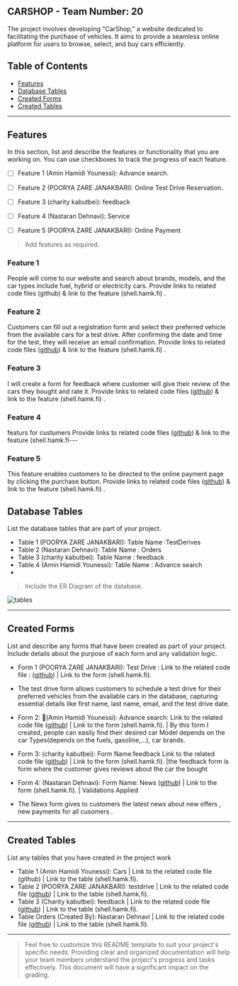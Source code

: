 
## CARSHOP - Team Number: 20

The project involves developing "CarShop," a website dedicated to facilitating the purchase of vehicles.
It aims to provide a seamless online platform for users to browse, select, and buy cars efficiently.

## Table of Contents
- [Features](#features)
- [Database Tables](#database-tables)
- [Created Forms](#created-forms)
- [Created Tables](#created-tables)

---

## Features

In this section, list and describe the features or functionality that you are working on. You can use checkboxes to track the progress of each feature.

- [ ] Feature 1 (Amin Hamidi Younessi): Advance search. 
- [ ] Feature 2 (POORYA ZARE JANAKBARI): Online Test Drive Reservation.
- [ ] Feature 3 (charity kabutbei): feedback
- [ ] Feature 4 (Nastaran Dehnavi): Service
- [ ] Feature 5 (POORYA ZARE JANAKBARI): Online Payment 



> Add features as required. 

### Feature 1

People will come to our website and search about brands, models, and the car types include fuel, hybrid or electricity cars. Provide links to related code files (github) & link to the feature (shell.hamk.fi) .

### Feature 2

Customers can fill out a registration form and select their preferred vehicle from the available cars for a test drive. After confirming the date and time for the test, they will receive an email confirmation. Provide links to related code files ([github](https://github.com/POORY-AZARE/php.teamwork/blob/main/testdrive.php)) & link to the feature (shell.hamk.fi) .

### Feature 3

I will create a form for feedback where customer will give their review of the cars they bought and rate it. Provide links to related code files ([github](https://github.com/POORY-AZARE/php.teamwork/blob/main/feedback.php)) & link to the feature (shell.hamk.fi) .

### Feature 4
featurs for custumers Provide links to related code files ([github](https://github.com/POORY-AZARE/php.teamwork/blob/main/service.php)) & link to the feature (shell.hamk.fi---

### Feature 5
This feature enables customers to be directed to the online payment page by clicking the purchase button.  Provide links to related code files ([github](https://github.com/POORY-AZARE/php.teamwork/blob/main/index.php)) & link to the feature (shell.hamk.fi) .

## Database Tables

List the database tables that are part of your project. 

- Table 1 (POORYA ZARE JANAKBARI): Table Name :TestDerives
- Table 2 (Nastaran Dehnavi): Table Name : Orders
- Table 3 (charity kabutbei): Table Name : feedback
- Table 4 (Amin Hamidi Younessi): Table Name : Advance search
- 
> Include the ER Diagram of the database.

![tables](https://github.com/POORY-AZARE/php.teamwork/assets/142793636/8fb084bd-2d31-4bd1-a1d2-444cc522e4e2)



---

## Created Forms

List and describe any forms that have been created as part of your project. Include details about the purpose of each form and any validation logic.

- Form 1 (POORYA ZARE JANAKBARI): Test Drive : Link to the related code file : ([github](https://github.com/POORY-AZARE/php.teamwork/blob/main/testdrive.php)) | Link to the form (shell.hamk.fi). 
- The test drive form allows customers to schedule a test drive for their preferred vehicles from the available cars in the database, capturing essential details like first name, last name, email, and the test drive date.
  
- Form 2: (َAmin Hamidi Younessi): Advance search: Link to the related code file ([github](https://github.com/POORY-AZARE/php.teamwork/blob/main/serch.php)) | Link to the form (shell.hamk.fi).  | By this form I created, people can easily find their desired car Model depends on the car Types(depends on the fuels, gasoline,...), car brands.
  
- Form 3: (charity kabutbei): Form Name:feedback Link to the related code file ([github](https://github.com/POORY-AZARE/php.teamwork/blob/main/feedback.php)) | Link to the form (shell.hamk.fi).  |the feedback form is form where the customer gives reviews about the car the bought 

-  Form 4: (Nastaran Dehnavi): Form Name: News ([github](https://github.com/POORY-AZARE/php.teamwork/blob/main/service.php)) | Link to the form (shell.hamk.fi).  | Validations Applied
- The News form gives to  customers the latest news about new offers , new payments for all cusomers .


---

## Created Tables

List any tables that you have created in the project work

- Table 1 (Amin Hamidi Younessi): Cars | Link to the related code file (github) | Link to the table (shell.hamk.fi).
- Table 2 (POORYA ZARE JANAKBARI): testdrive | Link to the related code file ([github](https://github.com/POORY-AZARE/php.teamwork/blob/main/database.md)) | Link to the table (shell.hamk.fi).
- Table 3 (Charity kabutbei): feedback | Link to the related code file ([github](https://github.com/POORY-AZARE/php.teamwork/blob/main/pz.php)) | Link to the table (shell.hamk.fi).
- Table Orders (Created By): Nastaran Dehnavi | Link to the related code file ([github](https://github.com/POORY-AZARE/php.teamwork/blob/main/database.md)) | Link to the table (shell.hamk.fi).

---



> Feel free to customize this README template to suit your project's specific needs. Providing clear and organized documentation will help your team members understand the project's progress and tasks effectively. This document will have a significant impact on the grading. 
